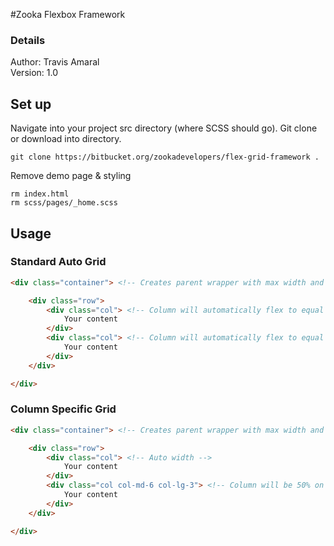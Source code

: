 #Zooka Flexbox Framework

### Details
Author: Travis Amaral  
Version: 1.0

## Set up ##

Navigate into your project src directory (where SCSS should go). Git clone or download into directory.
```
git clone https://bitbucket.org/zookadevelopers/flex-grid-framework .
```

Remove demo page & styling 

`rm index.html`  
`rm scss/pages/_home.scss`  

## Usage ##
### Standard Auto Grid ###
```HTML
<div class="container"> <!-- Creates parent wrapper with max width and margin -->

	<div class="row">
		<div class="col"> <!-- Column will automatically flex to equal width -->
			Your content
		</div>
		<div class="col"> <!-- Column will automatically flex to equal width -->
			Your content
		</div>
	</div>

</div>
```
### Column Specific Grid ###
```HTML
<div class="container"> <!-- Creates parent wrapper with max width and margin -->

	<div class="row">
		<div class="col"> <!-- Auto width -->
			Your content
		</div>
		<div class="col col-md-6 col-lg-3"> <!-- Column will be 50% on medium and 33% on large+ -->
			Your content
		</div>
	</div>

</div>
```
